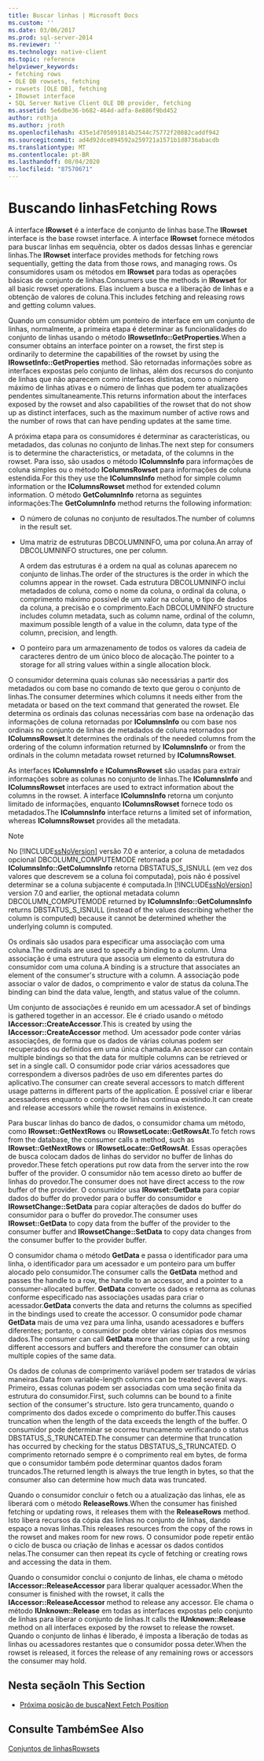 ```yaml
---
title: Buscar linhas | Microsoft Docs
ms.custom: ''
ms.date: 03/06/2017
ms.prod: sql-server-2014
ms.reviewer: ''
ms.technology: native-client
ms.topic: reference
helpviewer_keywords:
- fetching rows
- OLE DB rowsets, fetching
- rowsets [OLE DB], fetching
- IRowset interface
- SQL Server Native Client OLE DB provider, fetching
ms.assetid: 5e6dbe36-b682-464d-adfa-8e886f9bd452
author: rothja
ms.author: jroth
ms.openlocfilehash: 435e1d705091814b2544c75772f20882caddf942
ms.sourcegitcommit: ad4d92dce894592a259721a1571b1d8736abacdb
ms.translationtype: MT
ms.contentlocale: pt-BR
ms.lasthandoff: 08/04/2020
ms.locfileid: "87570671"
---
```

# <a name="fetching-rows"></a><span data-ttu-id="72355-102">Buscando linhas</span><span class="sxs-lookup"><span data-stu-id="72355-102">Fetching Rows</span></span>
  <span data-ttu-id="72355-103">A interface **IRowset** é a interface de conjunto de linhas base.</span><span class="sxs-lookup"><span data-stu-id="72355-103">The **IRowset** interface is the base rowset interface.</span></span> <span data-ttu-id="72355-104">A interface **IRowset** fornece métodos para buscar linhas em sequência, obter os dados dessas linhas e gerenciar linhas.</span><span class="sxs-lookup"><span data-stu-id="72355-104">The **IRowset** interface provides methods for fetching rows sequentially, getting the data from those rows, and managing rows.</span></span> <span data-ttu-id="72355-105">Os consumidores usam os métodos em **IRowset** para todas as operações básicas de conjunto de linhas.</span><span class="sxs-lookup"><span data-stu-id="72355-105">Consumers use the methods in **IRowset** for all basic rowset operations.</span></span> <span data-ttu-id="72355-106">Elas incluem a busca e a liberação de linhas e a obtenção de valores de coluna.</span><span class="sxs-lookup"><span data-stu-id="72355-106">This includes fetching and releasing rows and getting column values.</span></span>  
  
 <span data-ttu-id="72355-107">Quando um consumidor obtém um ponteiro de interface em um conjunto de linhas, normalmente, a primeira etapa é determinar as funcionalidades do conjunto de linhas usando o método **IRowsetInfo::GetProperties**.</span><span class="sxs-lookup"><span data-stu-id="72355-107">When a consumer obtains an interface pointer on a rowset, the first step is ordinarily to determine the capabilities of the rowset by using the **IRowsetInfo::GetProperties** method.</span></span> <span data-ttu-id="72355-108">São retornadas informações sobre as interfaces expostas pelo conjunto de linhas, além dos recursos do conjunto de linhas que não aparecem como interfaces distintas, como o número máximo de linhas ativas e o número de linhas que podem ter atualizações pendentes simultaneamente.</span><span class="sxs-lookup"><span data-stu-id="72355-108">This returns information about the interfaces exposed by the rowset and also capabilities of the rowset that do not show up as distinct interfaces, such as the maximum number of active rows and the number of rows that can have pending updates at the same time.</span></span>  
  
 <span data-ttu-id="72355-109">A próxima etapa para os consumidores é determinar as características, ou metadados, das colunas no conjunto de linhas.</span><span class="sxs-lookup"><span data-stu-id="72355-109">The next step for consumers is to determine the characteristics, or metadata, of the columns in the rowset.</span></span> <span data-ttu-id="72355-110">Para isso, são usados o método **IColumnsInfo** para informações de coluna simples ou o método **IColumnsRowset** para informações de coluna estendida.</span><span class="sxs-lookup"><span data-stu-id="72355-110">For this they use the **IColumnsInfo** method for simple column information or the **IColumnsRowset** method for extended column information.</span></span> <span data-ttu-id="72355-111">O método **GetColumnInfo** retorna as seguintes informações:</span><span class="sxs-lookup"><span data-stu-id="72355-111">The **GetColumnInfo** method returns the following information:</span></span>  
  
-   <span data-ttu-id="72355-112">O número de colunas no conjunto de resultados.</span><span class="sxs-lookup"><span data-stu-id="72355-112">The number of columns in the result set.</span></span>  
  
-   <span data-ttu-id="72355-113">Uma matriz de estruturas DBCOLUMNINFO, uma por coluna.</span><span class="sxs-lookup"><span data-stu-id="72355-113">An array of DBCOLUMNINFO structures, one per column.</span></span>  
  
     <span data-ttu-id="72355-114">A ordem das estruturas é a ordem na qual as colunas aparecem no conjunto de linhas.</span><span class="sxs-lookup"><span data-stu-id="72355-114">The order of the structures is the order in which the columns appear in the rowset.</span></span> <span data-ttu-id="72355-115">Cada estrutura DBCOLUMNINFO inclui metadados de coluna, como o nome da coluna, o ordinal da coluna, o comprimento máximo possível de um valor na coluna, o tipo de dados da coluna, a precisão e o comprimento.</span><span class="sxs-lookup"><span data-stu-id="72355-115">Each DBCOLUMNINFO structure includes column metadata, such as column name, ordinal of the column, maximum possible length of a value in the column, data type of the column, precision, and length.</span></span>  
  
-   <span data-ttu-id="72355-116">O ponteiro para um armazenamento de todos os valores da cadeia de caracteres dentro de um único bloco de alocação.</span><span class="sxs-lookup"><span data-stu-id="72355-116">The pointer to a storage for all string values within a single allocation block.</span></span>  
  
 <span data-ttu-id="72355-117">O consumidor determina quais colunas são necessárias a partir dos metadados ou com base no comando de texto que gerou o conjunto de linhas.</span><span class="sxs-lookup"><span data-stu-id="72355-117">The consumer determines which columns it needs either from the metadata or based on the text command that generated the rowset.</span></span> <span data-ttu-id="72355-118">Ele determina os ordinais das colunas necessárias com base na ordenação das informações de coluna retornadas por **IColumnsInfo** ou com base nos ordinais no conjunto de linhas de metadados de coluna retornados por **IColumnsRowset**.</span><span class="sxs-lookup"><span data-stu-id="72355-118">It determines the ordinals of the needed columns from the ordering of the column information returned by **IColumnsInfo** or from the ordinals in the column metadata rowset returned by **IColumnsRowset**.</span></span>  
  
 <span data-ttu-id="72355-119">As interfaces **IColumnsInfo** e **IColumnsRowset** são usadas para extrair informações sobre as colunas no conjunto de linhas.</span><span class="sxs-lookup"><span data-stu-id="72355-119">The **IColumnsInfo** and **IColumnsRowset** interfaces are used to extract information about the columns in the rowset.</span></span> <span data-ttu-id="72355-120">A interface **IColumnsInfo** retorna um conjunto limitado de informações, enquanto **IColumnsRowset** fornece todo os metadados.</span><span class="sxs-lookup"><span data-stu-id="72355-120">The **IColumnsInfo** interface returns a limited set of information, whereas **IColumnsRowset** provides all the metadata.</span></span>  
  
> [!NOTE]  
>  <span data-ttu-id="72355-121">No [!INCLUDE[ssNoVersion](../../includes/ssnoversion-md.md)] versão 7.0 e anterior, a coluna de metadados opcional DBCOLUMN_COMPUTEMODE retornada por **IColumnsInfo::GetColumnsInfo** retorna DBSTATUS_S_ISNULL (em vez dos valores que descrevem se a coluna foi computada), pois não é possível determinar se a coluna subjacente é computada.</span><span class="sxs-lookup"><span data-stu-id="72355-121">In [!INCLUDE[ssNoVersion](../../includes/ssnoversion-md.md)] version 7.0 and earlier, the optional metadata column DBCOLUMN_COMPUTEMODE returned by **IColumnsInfo::GetColumnsInfo** returns DBSTATUS_S_ISNULL (instead of the values describing whether the column is computed) because it cannot be determined whether the underlying column is computed.</span></span>  
  
 <span data-ttu-id="72355-122">Os ordinais são usados para especificar uma associação com uma coluna.</span><span class="sxs-lookup"><span data-stu-id="72355-122">The ordinals are used to specify a binding to a column.</span></span> <span data-ttu-id="72355-123">Uma associação é uma estrutura que associa um elemento da estrutura do consumidor com uma coluna.</span><span class="sxs-lookup"><span data-stu-id="72355-123">A binding is a structure that associates an element of the consumer's structure with a column.</span></span> <span data-ttu-id="72355-124">A associação pode associar o valor de dados, o comprimento e valor de status da coluna.</span><span class="sxs-lookup"><span data-stu-id="72355-124">The binding can bind the data value, length, and status value of the column.</span></span>  
  
 <span data-ttu-id="72355-125">Um conjunto de associações é reunido em um acessador.</span><span class="sxs-lookup"><span data-stu-id="72355-125">A set of bindings is gathered together in an accessor.</span></span> <span data-ttu-id="72355-126">Ele é criado usando o método **IAccessor::CreateAccessor**.</span><span class="sxs-lookup"><span data-stu-id="72355-126">This is created by using the **IAccessor::CreateAccessor** method.</span></span> <span data-ttu-id="72355-127">Um acessador pode conter várias associações, de forma que os dados de várias colunas podem ser recuperados ou definidos em uma única chamada.</span><span class="sxs-lookup"><span data-stu-id="72355-127">An accessor can contain multiple bindings so that the data for multiple columns can be retrieved or set in a single call.</span></span> <span data-ttu-id="72355-128">O consumidor pode criar vários acessadores que correspondem a diversos padrões de uso em diferentes partes do aplicativo.</span><span class="sxs-lookup"><span data-stu-id="72355-128">The consumer can create several accessors to match different usage patterns in different parts of the application.</span></span> <span data-ttu-id="72355-129">É possível criar e liberar acessadores enquanto o conjunto de linhas continua existindo.</span><span class="sxs-lookup"><span data-stu-id="72355-129">It can create and release accessors while the rowset remains in existence.</span></span>  
  
 <span data-ttu-id="72355-130">Para buscar linhas do banco de dados, o consumidor chama um método, como **IRowset::GetNextRows** ou **IRowsetLocate::GetRowsAt**.</span><span class="sxs-lookup"><span data-stu-id="72355-130">To fetch rows from the database, the consumer calls a method, such as **IRowset::GetNextRows** or **IRowsetLocate::GetRowsAt**.</span></span> <span data-ttu-id="72355-131">Essas operações de busca colocam dados de linhas do servidor no buffer de linhas do provedor.</span><span class="sxs-lookup"><span data-stu-id="72355-131">These fetch operations put row data from the server into the row buffer of the provider.</span></span> <span data-ttu-id="72355-132">O consumidor não tem acesso direto ao buffer de linhas do provedor.</span><span class="sxs-lookup"><span data-stu-id="72355-132">The consumer does not have direct access to the row buffer of the provider.</span></span> <span data-ttu-id="72355-133">O consumidor usa **IRowset::GetData** para copiar dados do buffer do provedor para o buffer do consumidor e **IRowsetChange::SetData** para copiar alterações de dados do buffer do consumidor para o buffer do provedor.</span><span class="sxs-lookup"><span data-stu-id="72355-133">The consumer uses **IRowset::GetData** to copy data from the buffer of the provider to the consumer buffer and **IRowsetChange::SetData** to copy data changes from the consumer buffer to the provider buffer.</span></span>  
  
 <span data-ttu-id="72355-134">O consumidor chama o método **GetData** e passa o identificador para uma linha, o identificador para um acessador e um ponteiro para um buffer alocado pelo consumidor.</span><span class="sxs-lookup"><span data-stu-id="72355-134">The consumer calls the **GetData** method and passes the handle to a row, the handle to an accessor, and a pointer to a consumer-allocated buffer.</span></span> <span data-ttu-id="72355-135">**GetData** converte os dados e retorna as colunas conforme especificado nas associações usadas para criar o acessador.</span><span class="sxs-lookup"><span data-stu-id="72355-135">**GetData** converts the data and returns the columns as specified in the bindings used to create the accessor.</span></span> <span data-ttu-id="72355-136">O consumidor pode chamar **GetData** mais de uma vez para uma linha, usando acessadores e buffers diferentes; portanto, o consumidor pode obter várias cópias dos mesmos dados.</span><span class="sxs-lookup"><span data-stu-id="72355-136">The consumer can call **GetData** more than one time for a row, using different accessors and buffers and therefore the consumer can obtain multiple copies of the same data.</span></span>  
  
 <span data-ttu-id="72355-137">Os dados de colunas de comprimento variável podem ser tratados de várias maneiras.</span><span class="sxs-lookup"><span data-stu-id="72355-137">Data from variable-length columns can be treated several ways.</span></span> <span data-ttu-id="72355-138">Primeiro, essas colunas podem ser associadas com uma seção finita da estrutura do consumidor.</span><span class="sxs-lookup"><span data-stu-id="72355-138">First, such columns can be bound to a finite section of the consumer's structure.</span></span> <span data-ttu-id="72355-139">Isto gera truncamento, quando o comprimento dos dados excede o comprimento do buffer.</span><span class="sxs-lookup"><span data-stu-id="72355-139">This causes truncation when the length of the data exceeds the length of the buffer.</span></span> <span data-ttu-id="72355-140">O consumidor pode determinar se ocorreu truncamento verificando o status DBSTATUS_S_TRUNCATED.</span><span class="sxs-lookup"><span data-stu-id="72355-140">The consumer can determine that truncation has occurred by checking for the status DBSTATUS_S_TRUNCATED.</span></span> <span data-ttu-id="72355-141">O comprimento retornado sempre é o comprimento real em bytes, de forma que o consumidor também pode determinar quantos dados foram truncados.</span><span class="sxs-lookup"><span data-stu-id="72355-141">The returned length is always the true length in bytes, so that the consumer also can determine how much data was truncated.</span></span>  
  
 <span data-ttu-id="72355-142">Quando o consumidor concluir o fetch ou a atualização das linhas, ele as liberará com o método **ReleaseRows**.</span><span class="sxs-lookup"><span data-stu-id="72355-142">When the consumer has finished fetching or updating rows, it releases them with the **ReleaseRows** method.</span></span> <span data-ttu-id="72355-143">Isto libera recursos da cópia das linhas no conjunto de linhas, dando espaço a novas linhas.</span><span class="sxs-lookup"><span data-stu-id="72355-143">This releases resources from the copy of the rows in the rowset and makes room for new rows.</span></span> <span data-ttu-id="72355-144">O consumidor pode repetir então o ciclo de busca ou criação de linhas e acessar os dados contidos nelas.</span><span class="sxs-lookup"><span data-stu-id="72355-144">The consumer can then repeat its cycle of fetching or creating rows and accessing the data in them.</span></span>  
  
 <span data-ttu-id="72355-145">Quando o consumidor conclui o conjunto de linhas, ele chama o método **IAccessor::ReleaseAccessor** para liberar qualquer acessador.</span><span class="sxs-lookup"><span data-stu-id="72355-145">When the consumer is finished with the rowset, it calls the **IAccessor::ReleaseAccessor** method to release any accessor.</span></span> <span data-ttu-id="72355-146">Ele chama o método **IUnknown::Release** em todas as interfaces expostas pelo conjunto de linhas para liberar o conjunto de linhas.</span><span class="sxs-lookup"><span data-stu-id="72355-146">It calls the **IUnknown::Release** method on all interfaces exposed by the rowset to release the rowset.</span></span> <span data-ttu-id="72355-147">Quando o conjunto de linhas é liberado, é imposta a liberação de todas as linhas ou acessadores restantes que o consumidor possa deter.</span><span class="sxs-lookup"><span data-stu-id="72355-147">When the rowset is released, it forces the release of any remaining rows or accessors the consumer may hold.</span></span>  
  
## <a name="in-this-section"></a><span data-ttu-id="72355-148">Nesta seção</span><span class="sxs-lookup"><span data-stu-id="72355-148">In This Section</span></span>  
  
-   [<span data-ttu-id="72355-149">Próxima posição de busca</span><span class="sxs-lookup"><span data-stu-id="72355-149">Next Fetch Position</span></span>](fetching-rows-next-fetch-position.md)  
  
## <a name="see-also"></a><span data-ttu-id="72355-150">Consulte Também</span><span class="sxs-lookup"><span data-stu-id="72355-150">See Also</span></span>  
 [<span data-ttu-id="72355-151">Conjuntos de linhas</span><span class="sxs-lookup"><span data-stu-id="72355-151">Rowsets</span></span>](rowsets.md)  
  
  
